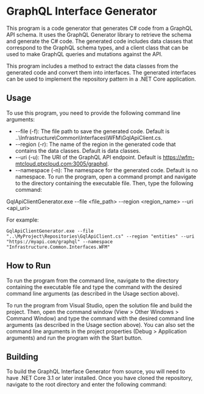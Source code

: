 # GraphQL Interface Generator

This program is a code generator that generates C# code from a GraphQL API schema. It uses the GraphQL Generator library to retrieve the schema and generate the C# code. The generated code includes data classes that correspond to the GraphQL schema types, and a client class that can be used to make GraphQL queries and mutations against the API.

This program includes a method to extract the data classes from the generated code and convert them into interfaces. The generated interfaces can be used to implement the repository pattern in a .NET Core application.

## Usage

To use this program, you need to provide the following command line arguments:

* --file (-f): The file path to save the generated code. Default is ..\Infrastructure\Common\Interfaces\WFM\GqlApiClient.cs.
* --region (-r): The name of the region in the generated code that contains the data classes. Default is data classes.
* --uri (-u): The URI of the GraphQL API endpoint. Default is https://wfm-mtcloud.ptxcloud.com:3005/graphql.
* --namespace (-n): The namespace for the generated code. Default is no namespace.
To run the program, open a command prompt and navigate to the directory containing the executable file. Then, type the following command:
  
GqlApiClientGenerator.exe --file <file_path> --region <region_name> --uri <api_uri>  
  
For example:    

  `GqlApiClientGenerator.exe --file "..\MyProject\Repositories\GqlApiClient.cs" --region "entities" --uri "https://myapi.com/graphql" --namespace "Infrastructure.Common.Interfaces.WFM"`

## How to Run  

To run the program from the command line, navigate to the directory containing the executable file and type the command with the desired command line arguments (as described in the Usage section above).

To run the program from Visual Studio, open the solution file and build the project. Then, open the command window (View > Other Windows > Command Window) and type the command with the desired command line arguments (as described in the Usage section above). You can also set the command line arguments in the project properties (Debug > Application arguments) and run the program with the Start button.

## Building

To build the GraphQL Interface Generator from source, you will need to have .NET Core 3.1 or later installed. Once you have cloned the repository, navigate to the root directory and enter the following command:

